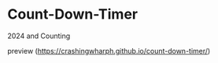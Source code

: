 # Count-Down-Timer
2024 and Counting 

preview 
(https://crashingwharph.github.io/count-down-timer/)

